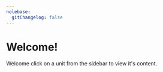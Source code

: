 ```yaml
---
nolebase:
  gitChangelog: false
---
```

# Welcome!
Welcome click on a unit from the sidebar to view it's content.